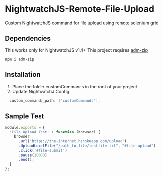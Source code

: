 # NightwatchJS-Remote-File-Upload
Custom NightwatchJS command for file upload using remote selenium grid

## Dependencies
This works only for NightwatchJS v1.4+
This project requires [adm-zip](https://www.npmjs.com/package/adm-zip)
```
npm i adm-zip
```

## Installation
1. Place the folder customCommands in the root of your project
2. Update NightwatchJ Config:
```javascript
  custom_commands_path: ["customCommands"],
```

## Sample Test
```javascript
module.exports = {
  'File Upload Test' : function (browser) {
    browser
      .url('https://the-internet.herokuapp.com/upload')
      .UploadLocalFile("/path_to_file/testfile.txt", "#file-upload")
      .click('#file-submit')
      .pause(10000)
      .end();
  }
};

```
